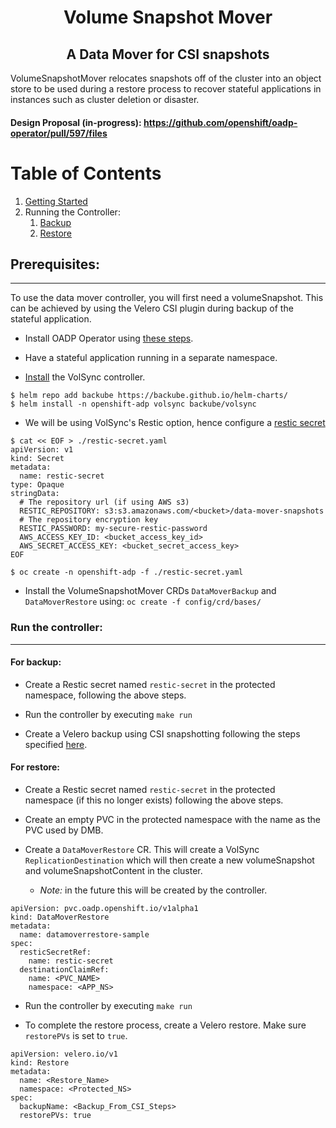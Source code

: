 <div align="center">
<h1>Volume Snapshot Mover</h1>

<h2>A Data Mover for CSI snapshots</h2>
</div>

VolumeSnapshotMover relocates snapshots off of the cluster into an object store to be used during a restore process to recover stateful applications 
in instances such as cluster deletion or disaster. 

#### Design Proposal (in-progress): https://github.com/openshift/oadp-operator/pull/597/files

# Table of Contents

1. [Getting Started](#pre-reqs)
2. Running the Controller:
    1. [Backup](#backup)
    2. [Restore](#restore)


<h2>Prerequisites:<a id="pre-reqs"></a></h2>

<hr style="height:1px;border:none;color:#333;">

To use the data mover controller, you will first need a volumeSnapshot. This can be achieved
by using the Velero CSI plugin during backup of the stateful application.

- Install OADP Operator using [these steps](https://github.com/openshift/oadp-operator/blob/master/docs/install_olm.md).

- Have a stateful application running in a separate namespace. 

- [Install](https://volsync.readthedocs.io/en/stable/installation/index.html) the VolSync controller.
```
$ helm repo add backube https://backube.github.io/helm-charts/
$ helm install -n openshift-adp volsync backube/volsync
```

- We will be using VolSync's Restic option, hence configure a [restic secret](https://volsync.readthedocs.io/en/stable/usage/restic/index.html#id2)
```
$ cat << EOF > ./restic-secret.yaml
apiVersion: v1
kind: Secret
metadata:
  name: restic-secret
type: Opaque
stringData:
  # The repository url (if using AWS s3)
  RESTIC_REPOSITORY: s3:s3.amazonaws.com/<bucket>/data-mover-snapshots
  # The repository encryption key
  RESTIC_PASSWORD: my-secure-restic-password
  AWS_ACCESS_KEY_ID: <bucket_access_key_id>
  AWS_SECRET_ACCESS_KEY: <bucket_secret_access_key>
EOF
```
```
$ oc create -n openshift-adp -f ./restic-secret.yaml
```

- Install the VolumeSnapshotMover CRDs `DataMoverBackup` and `DataMoverRestore` using: `oc create -f config/crd/bases/`

### Run the controller:

<hr style="height:1px;border:none;color:#333;">

<h4> For backup: <a id="backup"></a></h4>

- Create a Restic secret named `restic-secret` in the protected namespace, following the above steps.

- Run the controller by executing `make run`

- Create a Velero backup using CSI snapshotting following the steps specified [here](https://github.com/openshift/oadp-operator/blob/master/docs/examples/csi_example.md).

<h4> For restore: <a id="restore"></a></h4>

- Create a Restic secret named `restic-secret` in the protected namespace (if this no longer exists) following the above steps.

- Create an empty PVC in the protected namespace with the name as the PVC used by DMB.

- Create a `DataMoverRestore` CR. This will create a VolSync `ReplicationDestination` which will then create a new 
volumeSnapshot and volumeSnapshotContent in the cluster.
  - *Note:* in the future this will be created by the controller.

```
apiVersion: pvc.oadp.openshift.io/v1alpha1
kind: DataMoverRestore
metadata:
  name: datamoverrestore-sample
spec:
  resticSecretRef: 
    name: restic-secret
  destinationClaimRef: 
    name: <PVC_NAME>
    namespace: <APP_NS>
```

- Run the controller by executing `make run`

- To complete the restore process, create a Velero restore.
  Make sure `restorePVs` is set to `true`.

```
apiVersion: velero.io/v1
kind: Restore
metadata:
  name: <Restore_Name>
  namespace: <Protected_NS>
spec:
  backupName: <Backup_From_CSI_Steps>
  restorePVs: true
```
